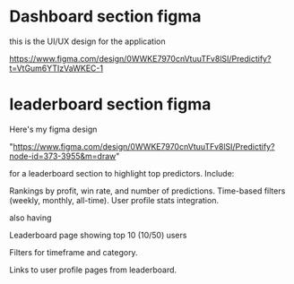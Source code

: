 # Dashboard section figma

this is the UI/UX design for the application

https://www.figma.com/design/0WWKE7970cnVtuuTFv8lSI/Predictify?t=VtGum6YTIzVaWKEC-1


# leaderboard section figma


Here's my figma design

"https://www.figma.com/design/0WWKE7970cnVtuuTFv8lSI/Predictify?node-id=373-3955&m=draw" 
 
for a leaderboard section to highlight top predictors. Include:

Rankings by profit, win rate, and number of predictions.
Time-based filters (weekly, monthly, all-time).
User profile stats integration.

also having 

Leaderboard page showing top 10 (10/50) users

Filters for timeframe and category.

Links to user profile pages from leaderboard.